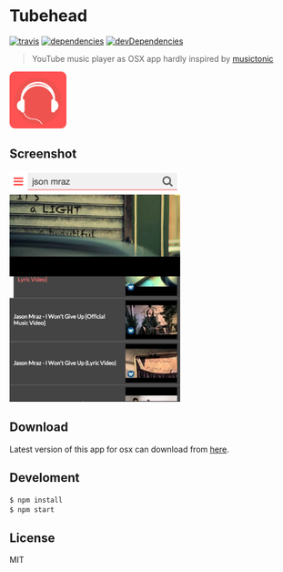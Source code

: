 # Tubehead

[![travis](http://img.shields.io/travis/Tubehead/Tubehead.svg?style=flat-square)](https://travis-ci.org/Tubehead/Tubehead)
[![dependencies](http://img.shields.io/david/Tubehead/Tubehead.svg?style=flat-square)][githubURL]
[![devDependencies](http://img.shields.io/david/dev/Tubehead/Tubehead.svg?style=flat-square)][githubURL]

> YouTube music player as OSX app hardly inspired by [musictonic](http://musictonic.com/)

<img src="./tubehead-app.png" height="100" alt="Tubehead" />

## Screenshot

<img src="./screenshot.png" width="300" alt="Tubehead" />

## Download

Latest version of this app for osx can download from [here](https://github.com/Tubehead/Tubehead/releases).

## Develoment

```sh
$ npm install
$ npm start
```

## License

MIT


[githubURL]:  https://github.com/Tubehead/Tubehead
